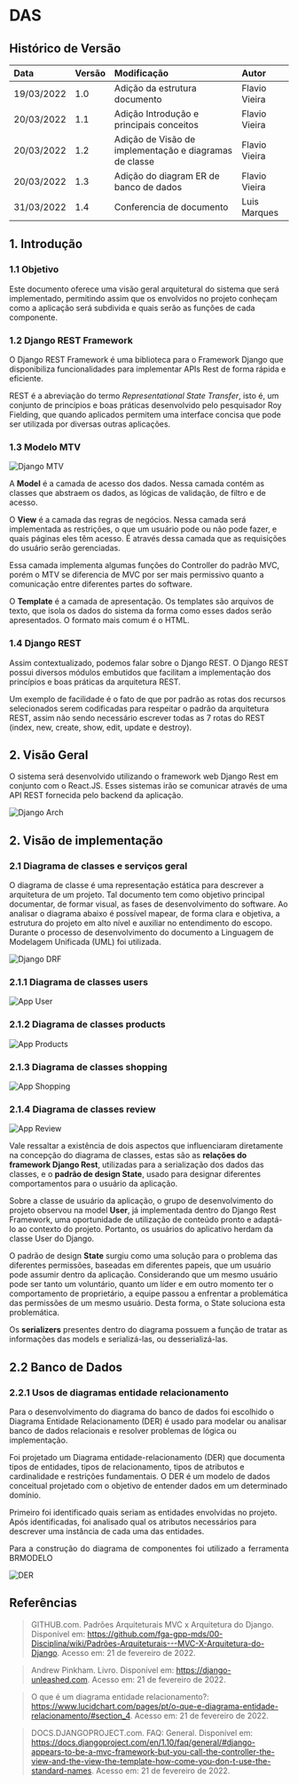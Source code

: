 # DAS

## Histórico de Versão

| Data       | Versão | Modificação                                            | Autor         |
| :--------- | :----- | :----------------------------------------------------- | :------------ |
| 19/03/2022 | 1.0    | Adição da estrutura documento                          | Flavio Vieira |
| 20/03/2022 | 1.1    | Adição Introdução e principais conceitos               | Flavio Vieira |
| 20/03/2022 | 1.2    | Adição de Visão de implementação e diagramas de classe | Flavio Vieira |
| 20/03/2022 | 1.3    | Adição do diagram ER de banco de dados                 | Flavio Vieira |
| 31/03/2022 | 1.4    | Conferencia de documento                               | Luis Marques  |

## 1. Introdução

### 1.1 Objetivo

Este documento oferece uma visão geral arquitetural do
sistema que será implementado, permitindo assim que os
envolvidos no projeto conheçam como a aplicação será
subdivida e quais serão as funções de cada componente.

### 1.2 Django REST Framework

O Django REST Framework é uma biblioteca para o Framework
Django que disponibiliza funcionalidades para implementar
APIs Rest de forma rápida e eficiente.

REST é a abreviação do termo <i>Representational State
Transfer</i>, isto é, um conjunto de princípios e boas
práticas desenvolvido pelo pesquisador Roy Fielding, que
quando aplicados permitem uma interface concisa que pode
ser utilizada por diversas outras aplicações.

### 1.3 Modelo MTV

![Django MTV](./imagens/django_mtv.png)

A **Model** é a camada de acesso dos dados. Nessa camada contém
as classes que abstraem os dados, as lógicas de validação, de
filtro e de acesso.

O **View** é a camada das regras de negócios. Nessa camada será
implementada as restrições, o que um usuário pode ou não pode
fazer, e quais páginas eles têm acesso. É através dessa camada
que as requisições do usuário serão gerenciadas.

Essa camada implementa algumas funções do Controller do padrão
MVC, porém o MTV se diferencia de MVC por ser mais permissivo
quanto a comunicação entre diferentes partes do software.

O **Template** é a camada de apresentação. Os templates são
arquivos de texto, que isola os dados do sistema da forma como
esses dados serão apresentados. O formato mais comum é o HTML.

### 1.4 Django REST

Assim contextualizado, podemos falar sobre o Django REST.
O Django REST possui diversos módulos embutidos que
facilitam a implementação dos princípios e boas práticas
da arquitetura REST.

Um exemplo de facilidade é o fato de que por padrão as rotas
dos recursos selecionados serem codificadas para
respeitar o padrão da arquitetura REST, assim não sendo
necessário escrever todas as 7 rotas do REST (index, new,
create, show, edit, update e destroy).

## 2. Visão Geral

O sistema será desenvolvido utilizando o framework web Django Rest
em conjunto com o React.JS. Esses sistemas irão se comunicar através
de uma API REST fornecida pelo backend da aplicação.

![Django Arch](./imagens/django_arch.png)

## 2. Visão de implementação

### 2.1 Diagrama de classes e serviços geral

O diagrama de classe é uma representação estática para descrever
a arquitetura de um projeto. Tal documento tem como objetivo principal
documentar, de formar visual, as fases de desenvolvimento do software.
Ao analisar o diagrama abaixo é possível mapear, de forma clara e objetiva,
a estrutura do projeto em alto nível e auxiliar no entendimento
do escopo. Durante o processo de desenvolvimento do documento a Linguagem
de Modelagem Unificada (UML) foi utilizada.

![Django DRF](./imagens/django_drf.png)

### 2.1.1 Diagrama de classes users

![App User](./imagens/app_user.png)

### 2.1.2 Diagrama de classes products

![App Products](./imagens/app_products.png)

### 2.1.3 Diagrama de classes shopping

![App Shopping](./imagens/app_shopping.png)

### 2.1.4 Diagrama de classes review

![App Review](./imagens/app_review.png)

Vale ressaltar a existência de dois aspectos que influenciaram diretamente na
concepção do diagrama de classes, estas são as **relações do framework Django Rest**,
utilizadas para a serialização dos dados das classes, e o **padrão de design State**,
usado para designar diferentes comportamentos para o usuário da aplicação.

Sobre a classe de usuário da aplicação, o grupo de desenvolvimento do projeto
observou na model **User**, já implementada dentro do Django Rest Framework, uma
oportunidade de utilização de conteúdo pronto e adaptá-lo ao contexto do projeto.
Portanto, os usuários do aplicativo herdam da classe User do Django.

O padrão de design **State** surgiu como uma solução para o problema das diferentes
permissões, baseadas em diferentes papeis, que um usuário pode assumir dentro da
aplicação. Considerando que um mesmo usuário pode ser tanto um voluntário, quanto um
líder e em outro momento ter o comportamento de proprietário, a equipe passou a
enfrentar a problemática das permissões de um mesmo usuário. Desta forma, o State
soluciona esta problemática.

Os **serializers** presentes dentro do diagrama possuem a função de tratar as informações
das models e serializá-las, ou desserializá-las.

## 2.2 Banco de Dados

### 2.2.1 Usos de diagramas entidade relacionamento

Para o desenvolvimento do diagrama do banco de dados foi escolhido o Diagrama Entidade Relacionamento (DER) é usado para modelar ou analisar banco de dados relacionais e resolver problemas de lógica ou implementação.

Foi projetado um Diagrama entidade-relacionamento (DER) que documenta tipos de entidades, tipos de relacionamento, tipos de atributos e cardinalidade e restrições fundamentais. O DER é um modelo de dados conceitual projetado com o objetivo de entender dados em um determinado domínio.

Primeiro foi identificado quais seriam as entidades envolvidas no projeto. Após identificadas, foi analisado qual os atributos necessários para descrever uma instância de cada uma das entidades.</p>

<p align="justify"> Para a construção do diagrama de componentes foi utilizado a ferramenta BRMODELO </p>

![DER](../modelagem//imagensdiagramas/diagrama_entidade_relacionamento.png)

## Referências

> GITHUB.com. Padrões Arquiteturais MVC x Arquitetura do Django. Disponível em: <https://github.com/fga-gpp-mds/00-Disciplina/wiki/Padrões-Arquiteturais---MVC-X-Arquitetura-do-Django>. Acesso em: 21 de fevereiro de 2022.

> Andrew Pinkham. Livro. Disponível em: <https://django-unleashed.com>. Acesso em: 21 de fevereiro de 2022.

> O que é um diagrama entidade relacionamento?: <https://www.lucidchart.com/pages/pt/o-que-e-diagrama-entidade-relacionamento/#section_4>. Acesso em: 21 de fevereiro de 2022.

> DOCS.DJANGOPROJECT.com. FAQ: General. Disponível em: <https://docs.djangoproject.com/en/1.10/faq/general/#django-appears-to-be-a-mvc-framework-but-you-call-the-controller-the-view-and-the-view-the-template-how-come-you-don-t-use-the-standard-names>. Acesso em: 21 de fevereiro de 2022.
